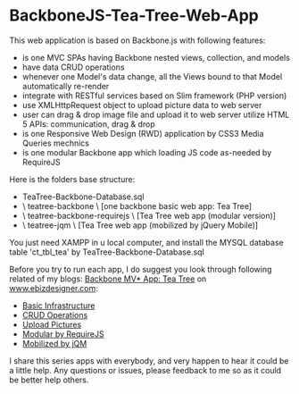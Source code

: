 BackboneJS-Tea-Tree-Web-App
===========================

This web application is based on Backbone.js with following features:

- is one MVC SPAs having Backbone nested views, collection, and models
- have data CRUD operations
- whenever one Model's data change, all the Views bound to that Model automatically re-render 
- integrate with RESTful services based on Slim framework (PHP version)
- use XMLHttpRequest object to upload picture data to web server
- user can drag & drop image file and upload it to web server utilize HTML 5 APIs: communication, drag & drop
- is one Responsive Web Design (RWD) application by CSS3 Media Queries mechnics
- is one modular Backbone app which loading JS code as-needed by RequireJS

Here is the folders base structure:
   - TeaTree-Backbone-Database.sql 
   - \ teatree-backbone \ [one backbone basic web app: Tea Tree]
   - \ teatree-backbone-requirejs \ [Tea Tree web app (modular version)]
   - \ teatree-jqm \ [Tea Tree web app (mobilized by jQuery Mobile)]

You just need XAMPP in u local computer, and install the MYSQL database table 'ct_tbl_tea' by TeaTree-Backbone-Database.sql

Before you try to run each app, I do suggest you look through following related of my blogs: 
<a href="www.ebizdesigner.com/website-building/backbone/item/49-backbone-client-side-mvc-tree.html">
Backbone MV* App: Tea Tree</a> on www.ebizdesigner.com:
- <a href="http://www.ebizdesigner.com/website-building/backbone/item/49-backbone-client-side-mvc-tree.html" target="_black">Basic Infrastructure</a>
- <a href="www.ebizdesigner.com/website-building/backbone/item/51-backbonejs-mvc-app-tea-tree-part-2.html">CRUD Operations</a>
- <a href="www.ebizdesigner.com/website-building/backbone/item/52-backbonejs-mvc-app-tea-tree-part-3.html">Upload Pictures</a>
- <a href="www.ebizdesigner.com/website-building/backbone/item/54-backbone-mvc-teatree-modular-by-requirejs.html">Modular by RequireJS</a>
- <a href="www.ebizdesigner.com/website-building/backbone/item/55-backbone-mobile-web-app-teatree-jquerymobile.html">Mobilized by jQM</a>

I share this series apps with everybody, and very happen to hear it could be a little help. 
Any questions or issues, please feedback to me so as it could be better help others.
